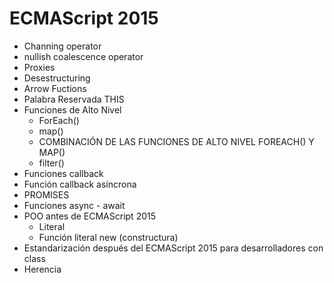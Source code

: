 # ECMAScript 2015

- Channing operator
- nullish coalescence operator
- Proxies
- Desestructuring
- Arrow Fuctions
- Palabra Reservada THIS
- Funciones de Alto Nivel
  - ForEach()
  - map()
  - COMBINACIÓN DE LAS FUNCIONES DE ALTO NIVEL FOREACH() Y MAP()
  - filter()
- Funciones callback
- Función callback asíncrona
- PROMISES
- Funciones async - await
- POO antes de ECMAScript 2015
  - Literal
  - Función literal new (constructura)
- Estandarización después del ECMAScript 2015 para desarrolladores con class
- Herencia
